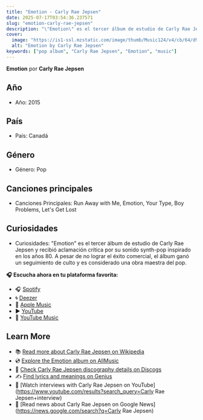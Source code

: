 ```yaml
---
title: "Emotion - Carly Rae Jepsen"
date: 2025-07-17T03:54:36.237571
slug: "emotion-carly-rae-jepsen"
description: "\"Emotion\" es el tercer álbum de estudio de Carly Rae Jepsen y recibió aclamación crítica por su sonido synth-pop inspirado en los años 80."
cover:
  image: "https://is1-ssl.mzstatic.com/image/thumb/Music124/v4/cb/64/d9/cb64d953-3fc9-4c41-565c-5c9f510be59c/20UMGIM69423.rgb.jpg/500x500bb.jpg"
  alt: "Emotion by Carly Rae Jepsen"
keywords: ["pop album", "Carly Rae Jepsen", "Emotion", "music"]
---
```


**Emotion** por **Carly Rae Jepsen**
## Año
- Año: 2015
## País
- País: Canadá
## Género
- Género: Pop
## Canciones principales
- Canciones Principales: Run Away with Me, Emotion, Your Type, Boy Problems, Let's Get Lost
## Curiosidades
- Curiosidades: "Emotion" es el tercer álbum de estudio de Carly Rae Jepsen y recibió aclamación crítica por su sonido synth-pop inspirado en los años 80. A pesar de no lograr el éxito comercial, el álbum ganó un seguimiento de culto y es considerado una obra maestra del pop.



**🎧 Escucha ahora en tu plataforma favorita:**

- 🎧 [Spotify](https://open.spotify.com/search/Emotion%20Carly%20Rae%20Jepsen)
- 🌀 [Deezer](https://www.deezer.com/search/Emotion%20Carly%20Rae%20Jepsen)
- 🍎 [Apple Music](https://music.apple.com/search?term=Emotion%20Carly%20Rae%20Jepsen)
- ▶️ [YouTube](https://www.youtube.com/results?search_query=Emotion%20Carly%20Rae%20Jepsen)
- 🎵 [YouTube Music](https://music.youtube.com/search?q=Emotion%20Carly%20Rae%20Jepsen)

## Learn More

- 📚 [Read more about Carly Rae Jepsen on Wikipedia](https://en.wikipedia.org/wiki/Carly+Rae+Jepsen)
- 💿 [Explore the Emotion album on AllMusic](https://www.allmusic.com/search/albums/Emotion)
- 📀 [Check Carly Rae Jepsen discography details on Discogs](https://www.discogs.com/search/?q=Emotion+Carly+Rae+Jepsen&type=all)
- ✍️ [Find lyrics and meanings on Genius](https://genius.com/search?q=Emotion%20Carly+Rae+Jepsen)
- 🎤 [Watch interviews with Carly Rae Jepsen on YouTube](https://www.youtube.com/results?search_query=Carly Rae Jepsen+interview)
- 📰 [Read news about Carly Rae Jepsen on Google News](https://news.google.com/search?q=Carly Rae Jepsen)